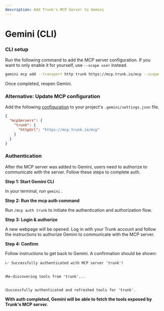 ```yaml
---
description: Add Trunk's MCP Server to Gemini
---
```


# Gemini (CLI)

### CLI setup

Run the following command to add the MCP server configuration. If you want to only enable it for yourself, use `--scope user` instead.

```bash
gemini mcp add --transport http trunk https://mcp.trunk.io/mcp --scope project
```

Once completed, reopen Gemini.



### Alternative: Update MCP configuration

Add the following [configuration](https://github.com/google-gemini/gemini-cli/blob/v0.1.19/docs/tools/mcp-server.md#oauth-support-for-remote-mcp-servers) to your project's `.gemini/settings.json` file.

```json
{
  "mcpServers": {
    "trunk": {
      "httpUrl": "https://mcp.trunk.io/mcp"
    }
  }
}
```



### Authentication

After the MCP server was added to Gemini, users need to authorize to communicate with the server. Follow these steps to complete auth.



**Step 1: Start Gemini CLI**&#x20;

In your terminal, run `gemini` .



**Step 2: Run the mcp auth command**

Run `/mcp auth trunk` to initiate the authentication and authorization flow.

&#x20;

**Step 3: Login & authorize**

A new webpage will be opened. Log in with your Trunk account and follow the instructions to authorize Gemini to communicate with the MCP server.



**Step 4: Confirm**

Follow instructions to get back to Gemini. A confirmation should be shown:

```
ℹ✅ Successfully authenticated with MCP server 'trunk'!
 

ℹRe-discovering tools from 'trunk'...
 

ℹSuccessfully authenticated and refreshed tools for 'trunk'.
```

**With auth completed, Gemini will be able to fetch the tools exposed by Trunk's MCP server.**
